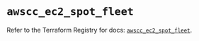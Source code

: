 # `awscc_ec2_spot_fleet`

Refer to the Terraform Registry for docs: [`awscc_ec2_spot_fleet`](https://registry.terraform.io/providers/hashicorp/awscc/0.70.0/docs/resources/ec2_spot_fleet).
